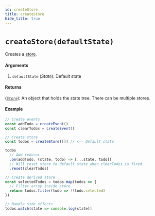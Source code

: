 ```yaml
---
id: createStore
title: createStore
hide_title: true
---
```


# `createStore(defaultState)`

Creates a [store](Store.md).

#### Arguments

1. `defaultState` (_State_): Default state

#### Returns

([_`Store`_](Store.md)): An object that holds the state tree. There can be multiple stores.

#### Example

```js try
// Create events
const addTodo = createEvent()
const clearTodos = createEvent()

// Create store
const todos = createStore([]) // <-- Default state

todos
  // Add reducer
  .on(addTodo, (state, todo) => [...state, todo])
  // Will reset store to default state when clearTodos is fired
  .reset(clearTodos)

// Create derived store
const selectedTodos = todos.map(todos => {
  // Filter array inside store
  return todos.filter(todo => !!todo.selected)
})

// Handle side effects
todos.watch(state => console.log(state))
```
